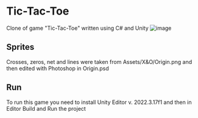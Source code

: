 # Tic-Tac-Toe
Clone of game "Tic-Tac-Toe" written using C# and Unity
![image](https://github.com/Jktain/XandO/assets/80411798/3459c947-626d-42fb-92cd-4134e36673ca)

## Sprites
Crosses, zeros, net and lines were taken from Assets/X&O/Origin.png and then edited with Photoshop in Origin.psd

## Run
To run this game you need to install Unity Editor v. 2022.3.17f1 and then in Editor Build and Run the project
